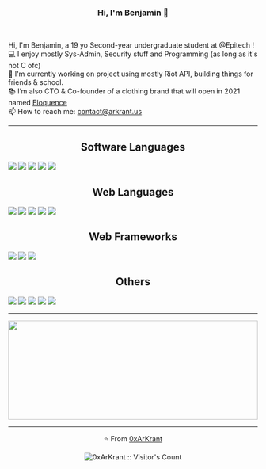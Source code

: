 <h3 align="center">Hi, I'm Benjamin 👋</h3>
<br />
<p align="left">
    Hi, I'm Benjamin, a 19 yo Second-year undergraduate student at @Epitech !
    <br />
    💻 I enjoy mostly Sys-Admin, Security stuff and Programming (as long as it's not C ofc)
    <br />
    🔬 I'm currently working on project using mostly Riot API, building things for friends & school.
    <br />
    📚 I’m also CTO & Co-founder of a clothing brand that will open in 2021 named <a href="https://eloquence-clothing.com/"> Eloquence </a>
    <br />
    📫 How to reach me: <a href="mailto: contact@arkrant.us">contact@arkrant.us</a>
</p>

<hr />
<h2 align="center">Software Languages</h2>
<p align="left">
    <a href="https://github.com/0xArKrant"><img src="https://img.shields.io/badge/C LANGUAGE-4a5057.svg?style=for-the-badge&logo=C&logoColor=4a5057&labelColor=ffffff" /></a>
    <a href="https://github.com/0xArKrant"><img src="https://img.shields.io/badge/C++ LANGUAGE-4a5057.svg?style=for-the-badge&logo=c%2B%2B&logoColor=4a5057&labelColor=ffffff" /></a>
    <a href="https://github.com/0xArKrant"><img src="https://img.shields.io/badge/BASH-4a5057.svg?style=for-the-badge&logo=gnu-bash&logoColor=4a5057&labelColor=ffffff" /></a>
    <a href="https://github.com/0xArKrant"><img src="https://img.shields.io/badge/PYHON-4a5057.svg?style=for-the-badge&logo=python&logoColor=4a5057&labelColor=ffffff" /></a>
    <a href="https://github.com/0xArKrant"><img src="https://img.shields.io/badge/HASKELL-4a5057.svg?style=for-the-badge&logo=HASKELL&logoColor=4a5057&labelColor=ffffff" /></a>
</p>
<h2 align="center">Web Languages</h2>
<p align="left">
    <a href="https://github.com/0xArKrant"><img src="https://img.shields.io/badge/JAVASCRIPT-4a5057.svg?style=for-the-badge&logo=javascript&logoColor=4a5057&labelColor=ffffff" /></a>
    <a href="https://github.com/0xArKrant"><img src="https://img.shields.io/badge/REACT-4a5057.svg?style=for-the-badge&logo=React&logoColor=4a5057&labelColor=ffffff" /></a>
    <a href="https://github.com/0xArKrant"><img src="https://img.shields.io/badge/NODEJS-4a5057.svg?style=for-the-badge&logo=node.js&logoColor=4a5057&labelColor=ffffff" /></a>
    <a href="https://github.com/0xArKrant"><img src="https://img.shields.io/badge/CSS3-4a5057.svg?style=for-the-badge&logo=CSS3&logoColor=4a5057&labelColor=ffffff" /></a>
    <a href="https://github.com/0xArKrant"><img src="https://img.shields.io/badge/HTML5-4a5057.svg?style=for-the-badge&logo=HTML5&logoColor=4a5057&labelColor=ffffff" /></a>
</p>
<h2 align="center">Web Frameworks</h2>
<p align="left">
    <a href="https://github.com/0xArKrant"><img src="https://img.shields.io/badge/BOOSTRAP-4a5057.svg?style=for-the-badge&logo=Bootstrap&logoColor=4a5057&labelColor=ffffff" /></a>
    <a href="https://github.com/0xArKrant"><img src="https://img.shields.io/badge/MONGODB-4a5057.svg?style=for-the-badge&logo=MongoDb&logoColor=4a5057&labelColor=ffffff" /></a>
    <a href="https://github.com/0xArKrant"><img src="https://img.shields.io/badge/TAILWIND CSS-4a5057.svg?style=for-the-badge&logo=Tailwind-css&logoColor=4a5057&labelColor=ffffff" /></a>
</p>

<h2 align="center">Others</h2>
<p align="left">
    <a href="https://github.com/0xArKrant"><img src="https://img.shields.io/badge/ARCH-LINUX-4a5057.svg?style=for-the-badge&logo=arch-linux&logoColor=4a5057&labelColor=ffffff" /></a>
    <a href="https://github.com/0xArKrant"><img src="https://img.shields.io/badge/WINDOWS-4a5057.svg?style=for-the-badge&logo=windows&logoColor=4a5057&labelColor=ffffff" /></a>
    <a href="https://github.com/0xArKrant"><img src="https://img.shields.io/badge/CODE-4a5057.svg?style=for-the-badge&logo=visual-studio-code&logoColor=4a5057&labelColor=ffffff" /></a>
    <a href="https://github.com/0xArKrant"><img src="https://img.shields.io/badge/GIT-4a5057.svg?style=for-the-badge&logo=git&logoColor=4a5057&labelColor=ffffff" /></a>
    <a href="https://github.com/0xArKrant"><img src="https://img.shields.io/badge/GITHUB-4a5057.svg?style=for-the-badge&logo=github&logoColor=4a5057&labelColor=ffffff" /></a>
</p>
<hr />
<a href="https://github.com/0xArKrant" title="Go to Source"><img width="100%" height="200" src="https://github-readme-stats.vercel.app/api?username=0xArKrant&count_private=true&show_icons=true&theme=tokyonight" /></a>
<hr />
<p align="center">⭐️ From <a href="https://github.com/0xArKrant/">0xArKrant</a></p>
<p align="center"><img src="https://profile-counter.glitch.me/{0xArKrant}/count.svg" alt="0xArKrant :: Visitor's Count" /></p>
